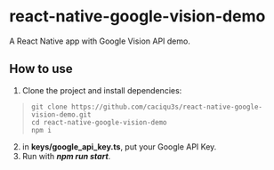 # react-native-google-vision-demo
A React Native app with Google Vision API demo.

## How to use

1) Clone the project and install dependencies:

>     git clone https://github.com/caciqu3s/react-native-google-vision-demo.git
>     cd react-native-google-vision-demo
>     npm i

2) in **keys/google_api_key.ts**, put your Google API Key.
3) Run with ***npm run start***.

